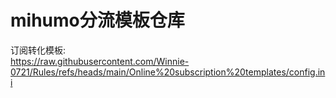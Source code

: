 # mihumo分流模板仓库<br>
订阅转化模板:<br>
https://raw.githubusercontent.com/Winnie-0721/Rules/refs/heads/main/Online%20subscription%20templates/config.ini<br>
